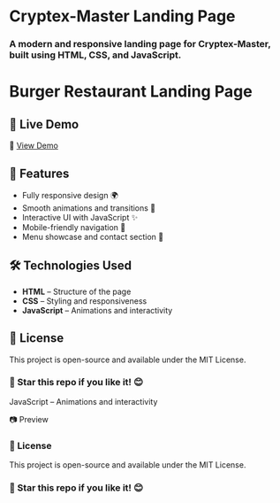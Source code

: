 # Cryptex-Master Landing Page

### A modern and responsive landing page for Cryptex-Master, built using HTML, CSS, and JavaScript.
# Burger Restaurant Landing Page


## 🚀 Live Demo

🔗 [View Demo](https://your-username.github.io/cryptex-master-landing/)


## 📌 Features

- Fully responsive design 🌍  
- Smooth animations and transitions 🎨  
- Interactive UI with JavaScript ✨  
- Mobile-friendly navigation 📱  
- Menu showcase and contact section 🍔  


## 🛠️ Technologies Used

- **HTML** – Structure of the page  
- **CSS** – Styling and responsiveness  
- **JavaScript** – Animations and interactivity  

## 📜 License
This project is open-source and available under the MIT License.

### 🌟 Star this repo if you like it! 😊
JavaScript – Animations and interactivity

📷 Preview



### 📜 License

This project is open-source and available under the MIT License.

### 🌟 Star this repo if you like it! 😊
